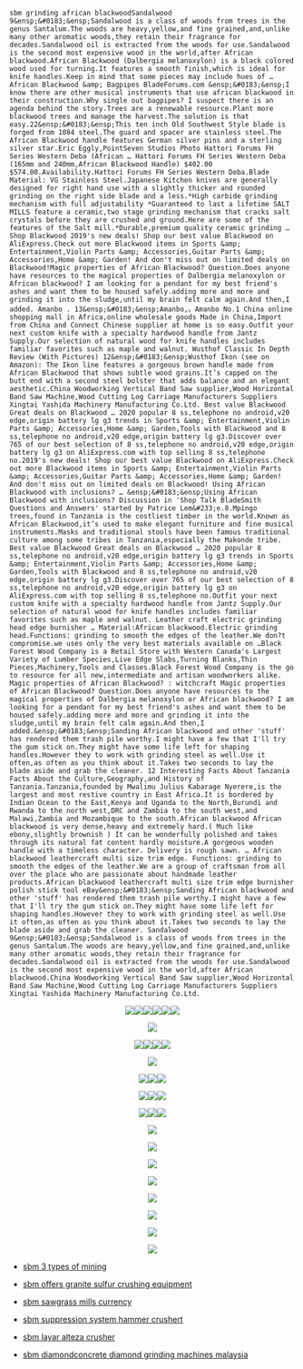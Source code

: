 
```
sbm grinding african blackwoodSandalwood 9&ensp;&#0183;&ensp;Sandalwood is a class of woods from trees in the genus Santalum.The woods are heavy,yellow,and fine grained,and,unlike many other aromatic woods,they retain their fragrance for decades.Sandalwood oil is extracted from the woods for use.Sandalwood is the second most expensive wood in the world,after African blackwood.African Blackwood (Dalbergia melanoxylon) is a black colored wood used for turning.It features a smooth finish,which is ideal for knife handles.Keep in mind that some pieces may include hues of … African Blackwood &amp; Bagpipes BladeForums.com &ensp;&#0183;&ensp;I know there are other musical instruments that use african blackwood in their construction.Why single out bagpipes? I suspect there is an agenda behind the story.Trees are a renewable resource.Plant more blackwood trees and manage the harvest.The solution is that easy.22&ensp;&#0183;&ensp;This ten inch Old Southwest Style blade is forged from 1084 steel.The guard and spacer are stainless steel.The African Blackwood handle features German silver pins and a sterling silver star.Eric Eggly,PointSeven Studios Photo Hattori Forums FH Series Western Deba (African … Hattori Forums FH Series Western Deba (165mm and 240mm,African Blackwood Handle) $402.00 $574.00.Availability.Hattori Forums FH Series Western Deba.Blade Material: VG Stainless Steel.Japanese Kitchen knives are generally designed for right hand use with a slightly thicker and rounded grinding on the right side blade and a less.*High carbide grinding mechanism with full adjustability *Guaranteed to last a lifetime SALT MILLS feature a ceramic,two stage grinding mechanism that cracks salt crystals before they are crushed and ground.Here are some of the features of the Salt mill.*Durable,premium quality ceramic grinding … Shop Blackwood 2019's new deals! Shop our best value Blackwood on AliExpress.Check out more Blackwood items in Sports &amp; Entertainment,Violin Parts &amp; Accessories,Guitar Parts &amp; Accessories,Home &amp; Garden! And don't miss out on limited deals on Blackwood!Magic properties of African Blackwood? Question.Does anyone have resources to the magical properties of Dalbergia melanoxylon or African blackwood? I am looking for a pendant for my best friend's ashes and want them to be housed safely.adding more and more and grinding it into the sludge,until my brain felt calm again.And then,I added. Amanbo . 13&ensp;&#0183;&ensp;Amanbo,。Amanbo No.1 China online shopping mall in Africa,online wholesale goods Made in China,Import from China and Connect Chinese supplier at home is so easy.Outfit your next custom knife with a specialty hardwood handle from Jantz Supply.Our selection of natural wood for knife handles includes familiar favorites such as maple and walnut. Wusthof Classic In Depth Review (With Pictures) 12&ensp;&#0183;&ensp;Wusthof Ikon (see on Amazon): The Ikon line features a gorgeous brown handle made from African Blackwood that shows subtle wood grains.It’s capped on the butt end with a second steel bolster that adds balance and an elegant aesthetic.China Woodworking Vertical Band Saw supplier,Wood Horizontal Band Saw Machine,Wood Cutting Log Carriage Manufacturers Suppliers Xingtai Yashida Machinery Manufacturing Co.Ltd. Best value Blackwood Great deals on Blackwood … 2020 popular 8 ss,telephone no android,v20 edge,origin battery lg g3 trends in Sports &amp; Entertainment,Violin Parts &amp; Accessories,Home &amp; Garden,Tools with Blackwood and 8 ss,telephone no android,v20 edge,origin battery lg g3.Discover over 765 of our best selection of 8 ss,telephone no android,v20 edge,origin battery lg g3 on AliExpress.com with top selling 8 ss,telephone no.2019's new deals! Shop our best value Blackwood on AliExpress.Check out more Blackwood items in Sports &amp; Entertainment,Violin Parts &amp; Accessories,Guitar Parts &amp; Accessories,Home &amp; Garden! And don't miss out on limited deals on Blackwood! Using African Blackwood with inclusions? … &ensp;&#0183;&ensp;Using African Blackwood with inclusions? Discussion in 'Shop Talk BladeSmith Questions and Answers' started by Patrice Lem&#233;e.8.Mpingo trees,found in Tanzania is the costliest timber in the world.Known as African Blackwood,it’s used to make elegant furniture and fine musical instruments.Masks and traditional stools have been famous traditional culture among some tribes in Tanzania,especially the Makonde tribe. Best value Blackwood Great deals on Blackwood … 2020 popular 8 ss,telephone no android,v20 edge,origin battery lg g3 trends in Sports &amp; Entertainment,Violin Parts &amp; Accessories,Home &amp; Garden,Tools with Blackwood and 8 ss,telephone no android,v20 edge,origin battery lg g3.Discover over 765 of our best selection of 8 ss,telephone no android,v20 edge,origin battery lg g3 on AliExpress.com with top selling 8 ss,telephone no.Outfit your next custom knife with a specialty hardwood handle from Jantz Supply.Our selection of natural wood for knife handles includes familiar favorites such as maple and walnut. Leather craft electric grinding head edge burnisher … Material:African blackwood.Electric grinding head.Functions: grinding to smooth the edges of the leather.We don?t compromise.we uses only the very best materials available on …Black Forest Wood Company is a Retail Store with Western Canada's Largest Variety of Lumber Species,Live Edge Slabs,Turning Blanks,Thin Pieces,Machinery,Tools and Classes.Black Forest Wood Company is the go to resource for all new,intermediate and artisan woodworkers alike. Magic properties of African Blackwood? : witchcraft Magic properties of African Blackwood? Question.Does anyone have resources to the magical properties of Dalbergia melanoxylon or African blackwood? I am looking for a pendant for my best friend's ashes and want them to be housed safely.adding more and more and grinding it into the sludge,until my brain felt calm again.And then,I added.&ensp;&#0183;&ensp;Sanding African blackwood and other 'stuff' has rendered them trash pile worthy.I might have a few that I'll try the gum stick on.They might have some life left for shaping handles.However they to work with grinding steel as well.Use it often,as often as you think about it.Takes two seconds to lay the blade aside and grab the cleaner. 12 Interesting Facts About Tanzania Facts About the Culture,Geography,and History of Tanzania.Tanzania,founded by Mwalimu Julius Kabarage Nyerere,is the largest and most restive country in East Africa.It is bordered by Indian Ocean to the East,Kenya and Uganda to the North,Burundi and Rwanda to the north west,DRC and Zambia to the south west,and Malawi,Zambia and Mozambique to the south.African blackwood African blackwood is very dense,heavy and extremely hard.( Much like ebony,slightly brownish ) It can be wonderfully polished and takes through its natural fat content hardly moisture.A gorgeous wooden handle with a timeless character. Delivery is rough sawn. … African blackwood leathercraft multi size trim edge. Functions: grinding to smooth the edges of the leather.We are a group of craftsman from all over the place who are passionate about handmade leather products.African blackwood leathercraft multi size trim edge burnisher polish stick tool eBay&ensp;&#0183;&ensp;Sanding African blackwood and other 'stuff' has rendered them trash pile worthy.I might have a few that I'll try the gum stick on.They might have some life left for shaping handles.However they to work with grinding steel as well.Use it often,as often as you think about it.Takes two seconds to lay the blade aside and grab the cleaner. Sandalwood 9&ensp;&#0183;&ensp;Sandalwood is a class of woods from trees in the genus Santalum.The woods are heavy,yellow,and fine grained,and,unlike many other aromatic woods,they retain their fragrance for decades.Sandalwood oil is extracted from the woods for use.Sandalwood is the second most expensive wood in the world,after African blackwood.China Woodworking Vertical Band Saw supplier,Wood Horizontal Band Saw Machine,Wood Cutting Log Carriage Manufacturers Suppliers Xingtai Yashida Machinery Manufacturing Co.Ltd. 
```

<div align="center">
  
<a rel="nofollow" href="https://m.shibang-china.com?f=github&k=sbm+grinding+african+blackwood"><img src="https://static.shibang-china.com/en/l.png"></a><img src="https://static.shibang-china.com/en/hw.png"><a rel="nofollow" href="https://m.shibang-china.com/product/?f=github&k=sbm+grinding+african+blackwood"><img src="https://static.shibang-china.com/en/p.png"></a><a rel="nofollow" href="https://m.shibang-china.com/cases/?f=github&k=sbm+grinding+african+blackwood"><img src="https://static.shibang-china.com/en/c.png"></a><a rel="nofollow" href="https://m.shibang-china.com/news/?f=github&k=sbm+grinding+african+blackwood"><img src="https://static.shibang-china.com/en/n.png"></a><a rel="nofollow" href="https://m.shibang-china.com?f=github&k=sbm+grinding+african+blackwood"><img src="https://static.shibang-china.com/en/m.png"></a>

<a rel="nofollow" href="https://m.shibang-china.com/product/?f=github&k=sbm+grinding+african+blackwood"><img src="https://static.shibang-china.com/en/b.jpg"></a>
  
<a rel="nofollow" href="https://m.shibang-china.com/solution-aggregate.html?f=github&k=sbm+grinding+african+blackwood"><img src="https://static.shibang-china.com/en/a.jpg"></a><a rel="nofollow" href="https://m.shibang-china.com/solution-mine.html?f=github&k=sbm+grinding+african+blackwood"><img src="https://static.shibang-china.com/en/m.jpg"></a><a rel="nofollow" href="https://m.shibang-china.com/solution-mill.html?f=github&k=sbm+grinding+african+blackwood"><img src="https://static.shibang-china.com/en/g.jpg"></a><a rel="nofollow" href="https://m.shibang-china.com/solution-epc.html?f=github&k=sbm+grinding+african+blackwood"><img src="https://static.shibang-china.com/en/e.jpg"></a>

<a rel="nofollow" href="https://m.shibang-china.com/product/?f=github&k=sbm+grinding+african+blackwood"><img src="https://static.shibang-china.com/en/a-p.png"></a>

<a rel="nofollow" href="https://m.shibang-china.com/product/crusher/c6x.html?f=github&k=sbm+grinding+african+blackwood"><img src="https://static.shibang-china.com/en/j.jpg"></a><a rel="nofollow" href="https://m.shibang-china.com/product/crusher/ci5x.html?f=github&k=sbm+grinding+african+blackwood"><img src="https://static.shibang-china.com/en/i.jpg"></a><a rel="nofollow" href="https://m.shibang-china.com/product/crusher/hst.html?f=github&k=sbm+grinding+african+blackwood"><img src="https://static.shibang-china.com/en/c.jpg"></a>

<a rel="nofollow" href="https://m.shibang-china.com/product/mill/mtw.html?f=github&k=sbm+grinding+african+blackwood"><img src="https://static.shibang-china.com/en/mtw.jpg"></a><a rel="nofollow" href="https://m.shibang-china.com/product/mill/scm.html?f=github&k=sbm+grinding+african+blackwood"><img src="https://static.shibang-china.com/en/scm.jpg"></a><a rel="nofollow" href="https://m.shibang-china.com/product/mill/lm.html?f=github&k=sbm+grinding+african+blackwood"><img src="https://static.shibang-china.com/en/lm.jpg"></a>

<a rel="nofollow" href="https://m.shibang-china.com/product/sand/vsi6x.html?f=github&k=sbm+grinding+african+blackwood"><img src="https://static.shibang-china.com/en/6x.jpg"></a><a rel="nofollow" href="https://m.shibang-china.com/product/sand/vu.html?f=github&k=sbm+grinding+african+blackwood"><img src="https://static.shibang-china.com/en/vu.jpg"></a><a rel="nofollow" href="https://m.shibang-china.com/product/mobile/klun.html?f=github&k=sbm+grinding+african+blackwood"><img src="https://static.shibang-china.com/en/k.jpg"></a>

<a rel="nofollow" href="https://m.shibang-china.com/cases/?f=github&k=sbm+grinding+african+blackwood"><img src="https://static.shibang-china.com/en/case.png"></a>

<a rel="nofollow" href="https://m.shibang-china.com/cases/aggregate/202.html?f=github&k=sbm+grinding+african+blackwood"><img src="https://static.shibang-china.com/en/c-1.jpg"></a>

<a rel="nofollow" href="https://m.shibang-china.com/cases/aggregate/203.html?f=github&k=sbm+grinding+african+blackwood"><img src="https://static.shibang-china.com/en/c-2.jpg"></a>

<a rel="nofollow" href="https://m.shibang-china.com/cases/mill/123.html?f=github&k=sbm+grinding+african+blackwood"><img src="https://static.shibang-china.com/en/c-3.jpg"></a>

<a rel="nofollow" href="https://m.shibang-china.com/contact_us.html?f=github&k=sbm+grinding+african+blackwood"><img src="https://static.shibang-china.com/en/contact.png"></a>

<a rel="nofollow" href="https://swt.shibang-china.com/?f=github&k=sbm+grinding+african+blackwood"><img src="https://static.shibang-china.com/en/chat.png"></a>

<a rel="nofollow" href="https://whatsapp.shibangsoft.com/WhatsApp.php?f=github&k=sbm+grinding+african+blackwood"><img src="https://static.shibang-china.com/en/whatsapp.png"></a>

<a rel="nofollow" href="https://m.shibang-china.com/?f=github&k=sbm+grinding+african+blackwood"><img src="https://static.shibang-china.com/en/website.png"></a>

</div>


* [sbm 3 types of mining](sbm%203%20types%20of%20mining.md)

* [sbm offers granite sulfur crushing equipment](sbm%20offers%20granite%20sulfur%20crushing%20equipment.md)

* [sbm sawgrass mills currency](sbm%20sawgrass%20mills%20currency.md)

* [sbm suppression system hammer crushert](sbm%20suppression%20system%20hammer%20crushert.md)

* [sbm layar alteza crusher](sbm%20layar%20alteza%20crusher.md)

* [sbm diamondconcrete diamond grinding machines malaysia](sbm%20diamondconcrete%20diamond%20grinding%20machines%20malaysia.md)